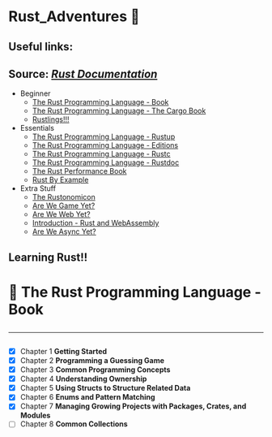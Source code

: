 # Rust_Adventures 🦀

## Useful links:

## Source: _[Rust Documentation](https://doc.rust-lang.org/nightly/)_

- Beginner
  - [The Rust Programming Language - Book](https://doc.rust-lang.org/book/)
  - [The Rust Programming Language - The Cargo Book](https://doc.rust-lang.org/cargo/)
  - [Rustlings!!!](https://github.com/rust-lang/rustlings)
- Essentials
  - [The Rust Programming Language - Rustup](https://rust-lang.github.io/rustup/index.html)
  - [The Rust Programming Language - Editions](https://doc.rust-lang.org/nightly/edition-guide/editions/index.html)
  - [The Rust Programming Language - Rustc](https://doc.rust-lang.org/nightly/rustc/index.html)
  - [The Rust Programming Language - Rustdoc](https://doc.rust-lang.org/nightly/rustdoc/index.html)
  - [The Rust Performance Book](https://nnethercote.github.io/perf-book/)
  - [Rust By Example](https://doc.rust-lang.org/rust-by-example/)
- Extra Stuff
  - [The Rustonomicon](https://doc.rust-lang.org/nomicon/)
  - [Are We Game Yet?](https://arewegameyet.rs/)
  - [Are We Web Yet?](https://www.arewewebyet.org/)
  - [Introduction - Rust and WebAssembly](https://rustwasm.github.io/docs/book/introduction.html)
  - [Are We Async Yet?](https://areweasyncyet.rs/)

## Learning Rust!!

# 📙 The Rust Programming Language - Book <hr>

- [x] Chapter 1 **Getting Started**
- [x] Chapter 2 **Programming a Guessing Game**
- [x] Chapter 3 **Common Programming Concepts**
- [x] Chapter 4 **Understanding Ownership**
- [x] Chapter 5 **Using Structs to Structure Related Data**
- [x] Chapter 6 **Enums and Pattern Matching**
- [x] Chapter 7 **Managing Growing Projects with Packages, Crates, and Modules**
- [ ] Chapter 8 **Common Collections**
